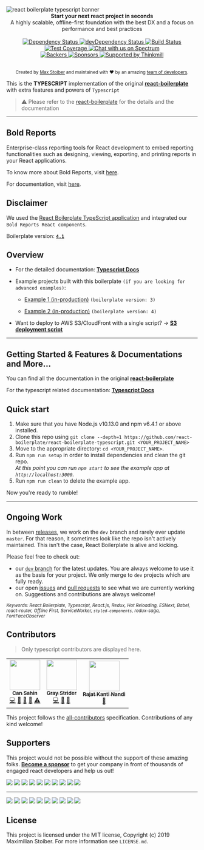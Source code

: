 <img  src="https://user-images.githubusercontent.com/3495307/46663063-ca6df600-cbc5-11e8-8a77-d26ab7857f13.png"  alt="react boilerplate typescript banner"  align="center"  />

<br  />

<div  align="center"><strong>Start your next react project in seconds</strong></div>

<div  align="center">A highly scalable, offline-first foundation with the best DX and a focus on performance and best practices</div>

<br  />

<div  align="center">

<!-- Dependency Status -->

<a  href="https://david-dm.org/react-boilerplate/react-boilerplate-typescript">

<img  src="https://david-dm.org/react-boilerplate/react-boilerplate-typescript.svg"  alt="Dependency Status"  />

</a>

<!-- devDependency Status -->

<a  href="https://david-dm.org/react-boilerplate/react-boilerplate-typescript#info=devDependencies">

<img  src="https://david-dm.org/react-boilerplate/react-boilerplate-typescript/dev-status.svg"  alt="devDependency Status"  />

</a>

<!-- Build Status -->

<a  href="https://api.travis-ci.org/react-boilerplate/react-boilerplate-typescript">

<img  src="https://api.travis-ci.org/react-boilerplate/react-boilerplate-typescript.svg"  alt="Build Status"  />

</a>

<!-- Test Coverage -->

<a  href="https://coveralls.io/r/react-boilerplate/react-boilerplate-typescript">

<img  src="https://coveralls.io/repos/github/react-boilerplate/react-boilerplate-typescript/badge.svg"  alt="Test Coverage"  />

</a>

<a  href="https://spectrum.chat/react-boilerplate">

<img  alt="Chat with us on Spectrum"  src="https://withspectrum.github.io/badge/badge.svg"  />

</a>

</div>

<div  align="center">

<!-- Backers -->

<a  href="#backers">

<img  src="https://opencollective.com/react-boilerplate/backers/badge.svg"  alt="Backers"  />

</a>

<!-- Sponsors -->

<a  href="#sponsors">

<img  src="https://opencollective.com/react-boilerplate/sponsors/badge.svg"  alt="Sponsors"  />

</a>

<a  href="http://thinkmill.com.au/?utm_source=github&utm_medium=badge&utm_campaign=react-boilerplate">

<img  alt="Supported by Thinkmill"  src="https://thinkmill.github.io/badge/heart.svg"  />

</a>

</div>

<br  />

<div  align="center">

<sub>Created by <a  href="https://twitter.com/mxstbr">Max Stoiber</a> and maintained with ❤️ by an amazing <a  href="https://github.com/orgs/react-boilerplate/people">team of developers</a>.</sub>

</div>

This is the **TYPESCRIPT** implementation of the original [**react-boilerplate**](https://github.com/react-boilerplate/react-boilerplate) with extra features and powers of `Typescript`

> ⚠️ Please refer to the [react-boilerplate](https://github.com/react-boilerplate/react-boilerplate) for the details and the documentation

---

## Bold Reports

Enterprise-class reporting tools for React development to embed reporting functionalities such as designing, viewing, exporting, and printing reports in your React applications.

To know more about Bold Reports, visit [here](https://www.boldreports.com/).

For documentation, visit [here](https://documentation.boldreports.com/react/).

## Disclaimer

We used the [React Boilerplate TypeScript application](https://github.com/react-boilerplate/react-boilerplate-typescript) and integrated our `Bold Reports React components`.

Boilerplate version: [**`4.1`**](https://github.com/react-boilerplate/react-boilerplate-typescript/releases)

## Overview

- For the detailed documentation: [**Typescript Docs**](docs/README.md)

- Example projects built with this boilerplate `(if you are looking for advanced examples)`:

  - [Example 1 (in-production)](https://github.com/International-Slackline-Association/Rankings-UI) `(boilerplate version: 3)`

  - [Example 2 (in-production)](https://github.com/International-Slackline-Association/Web-Tools) `(boilerplate version: 4)`

- Want to deploy to AWS S3/CloudFront with a single script? -> [**S3 deployment script**](https://gist.github.com/Can-Sahin/d7de7e2ff5c1a39b82ced2d9bd7c60ae)

---

## Getting Started & Features & Documentations and More...

You can find all the documentation in the original [**react-boilerplate**](https://github.com/react-boilerplate/react-boilerplate)

For the typescript related documentation: [**Typescript Docs**](docs/README.md)

## Quick start

1.  Make sure that you have Node.js v10.13.0 and npm v6.4.1 or above installed.
2.  Clone this repo using `git clone --depth=1 https://github.com/react-boilerplate/react-boilerplate-typescript.git <YOUR_PROJECT_NAME>`
3.  Move to the appropriate directory: `cd <YOUR_PROJECT_NAME>`.<br />
4.  Run `npm run setup` in order to install dependencies and clean the git repo.<br />
    _At this point you can run `npm start` to see the example app at `http://localhost:3000`._
5.  Run `npm run clean` to delete the example app.

Now you're ready to rumble!

---

## Ongoing Work

In between [releases](https://github.com/react-boilerplate/react-boilerplate-typescript/releases), we work on the `dev` branch and rarely ever update `master`. For that reason, it sometimes look like the repo isn't actively maintained. This isn't the case, React Boilerplate is alive and kicking.

Please feel free to check out:

- our [`dev` branch](https://github.com/react-boilerplate/react-boilerplate-typescript/tree/dev) for the latest updates. You are always welcome to use it as the basis for your project. We only merge to `dev` projects which are fully ready.
- our open [issues](https://github.com/react-boilerplate/react-boilerplate/issues?q=is%3Aissue+is%3Aopen+sort%3Aupdated-desc) and [pull requests](https://github.com/react-boilerplate/react-boilerplate/pulls?q=is%3Apr+is%3Aopen+sort%3Aupdated-desc) to see what we are currently working on. Suggestions and contributions are always welcome!

<sub><i>Keywords: React Boilerplate, Typescript, React.js, Redux, Hot Reloading, ESNext, Babel, react-router, Offline First, ServiceWorker, `styled-components`, redux-saga, FontFaceObserver</i></sub>

## Contributors

> Only typescript contributors are displayed here.

<!-- ALL-CONTRIBUTORS-LIST:START - Do not remove or modify this section -->
<!-- prettier-ignore-start -->
<!-- markdownlint-disable -->
<table>
  <tr>
    <td align="center"><a href="https://github.com/Can-Sahin"><img src="https://avatars2.githubusercontent.com/u/33245689?v=4" width="80px;" alt=""/><br /><sub><b>Can Sahin</b></sub></a><br /><a href="https://github.com/react-boilerplate-typescript/react-boilerplate-typescript/commits?author=Can-Sahin" title="Code">💻</a> <a href="https://github.com/react-boilerplate-typescript/react-boilerplate-typescript/commits?author=Can-Sahin" title="Documentation">📖</a> <a href="#ideas-Can-Sahin" title="Ideas, Planning, & Feedback">🤔</a> <a href="https://github.com/react-boilerplate-typescript/react-boilerplate-typescript/pulls?q=is%3Apr+reviewed-by%3ACan-Sahin" title="Reviewed Pull Requests">👀</a> <a href="https://github.com/react-boilerplate-typescript/react-boilerplate-typescript/commits?author=Can-Sahin" title="Tests">⚠️</a></td>
    <td align="center"><a href="https://github.com/GrayStrider"><img src="https://avatars0.githubusercontent.com/u/43771776?s=460&v=4" width="80px;" alt=""/><br /><sub><b>Gray Strider</b></sub></a><br /><a href="https://github.com/react-boilerplate-typescript/react-boilerplate-typescript/commits?author=GrayStrider" title="Code">💻</a> <a href="#tool-GrayStrider" title="Tools">🔧</a> <a href="https://github.com/react-boilerplate-typescript/react-boilerplate-typescript/pulls?q=is%3Apr+reviewed-by%3AGrayStrider" title="Reviewed Pull Requests">👀</a></td>
    <td align="center"><a href="https://twitter.com/rajatkantinandi"><img src="https://avatars1.githubusercontent.com/u/17743895?v=4" width="80px;" alt=""/><br /><sub><b>Rajat Kanti Nandi</b></sub></a><br /><a href="#tool-rajatkantinandi" title="Tools">🔧</a></td>
  </tr>
</table>

<!-- markdownlint-enable -->
<!-- prettier-ignore-end -->

<!-- ALL-CONTRIBUTORS-LIST:END -->

This project follows the [all-contributors](https://github.com/all-contributors/all-contributors) specification. Contributions of any kind welcome!

## Supporters

This project would not be possible without the support of these amazing folks. [**Become a sponsor**](https://opencollective.com/react-boilerplate) to get your company in front of thousands of engaged react developers and help us out!

<a href="https://opencollective.com/react-boilerplate/bronze-sponsor/0/website" target="_blank"><img src="https://opencollective.com/react-boilerplate/bronze-sponsor/0/avatar.svg"></a>
<a href="https://opencollective.com/react-boilerplate/bronze-sponsor/1/website" target="_blank"><img src="https://opencollective.com/react-boilerplate/bronze-sponsor/1/avatar.svg"></a>
<a href="https://opencollective.com/react-boilerplate/bronze-sponsor/2/website" target="_blank"><img src="https://opencollective.com/react-boilerplate/bronze-sponsor/2/avatar.svg"></a>
<a href="https://opencollective.com/react-boilerplate/bronze-sponsor/3/website" target="_blank"><img src="https://opencollective.com/react-boilerplate/bronze-sponsor/3/avatar.svg"></a>
<a href="https://opencollective.com/react-boilerplate/bronze-sponsor/4/website" target="_blank"><img src="https://opencollective.com/react-boilerplate/bronze-sponsor/4/avatar.svg"></a>
<a href="https://opencollective.com/react-boilerplate/bronze-sponsor/5/website" target="_blank"><img src="https://opencollective.com/react-boilerplate/bronze-sponsor/5/avatar.svg"></a>
<a href="https://opencollective.com/react-boilerplate/bronze-sponsor/6/website" target="_blank"><img src="https://opencollective.com/react-boilerplate/bronze-sponsor/6/avatar.svg"></a>
<a href="https://opencollective.com/react-boilerplate/bronze-sponsor/7/website" target="_blank"><img src="https://opencollective.com/react-boilerplate/bronze-sponsor/7/avatar.svg"></a>
<a href="https://opencollective.com/react-boilerplate/bronze-sponsor/8/website" target="_blank"><img src="https://opencollective.com/react-boilerplate/bronze-sponsor/8/avatar.svg"></a>
<a href="https://opencollective.com/react-boilerplate/bronze-sponsor/9/website" target="_blank"><img src="https://opencollective.com/react-boilerplate/bronze-sponsor/9/avatar.svg"></a>

---

<a href="https://opencollective.com/react-boilerplate/backer/0/website" target="_blank"><img src="https://opencollective.com/react-boilerplate/backer/0/avatar.svg"></a>
<a href="https://opencollective.com/react-boilerplate/backer/1/website" target="_blank"><img src="https://opencollective.com/react-boilerplate/backer/1/avatar.svg"></a>
<a href="https://opencollective.com/react-boilerplate/backer/2/website" target="_blank"><img src="https://opencollective.com/react-boilerplate/backer/2/avatar.svg"></a>
<a href="https://opencollective.com/react-boilerplate/backer/3/website" target="_blank"><img src="https://opencollective.com/react-boilerplate/backer/3/avatar.svg"></a>
<a href="https://opencollective.com/react-boilerplate/backer/4/website" target="_blank"><img src="https://opencollective.com/react-boilerplate/backer/4/avatar.svg"></a>
<a href="https://opencollective.com/react-boilerplate/backer/5/website" target="_blank"><img src="https://opencollective.com/react-boilerplate/backer/5/avatar.svg"></a>
<a href="https://opencollective.com/react-boilerplate/backer/6/website" target="_blank"><img src="https://opencollective.com/react-boilerplate/backer/6/avatar.svg"></a>
<a href="https://opencollective.com/react-boilerplate/backer/7/website" target="_blank"><img src="https://opencollective.com/react-boilerplate/backer/7/avatar.svg"></a>
<a href="https://opencollective.com/react-boilerplate/backer/8/website" target="_blank"><img src="https://opencollective.com/react-boilerplate/backer/8/avatar.svg"></a>
<a href="https://opencollective.com/react-boilerplate/backer/9/website" target="_blank"><img src="https://opencollective.com/react-boilerplate/backer/9/avatar.svg"></a>

## License

This project is licensed under the MIT license, Copyright (c) 2019 Maximilian
Stoiber. For more information see `LICENSE.md`.
